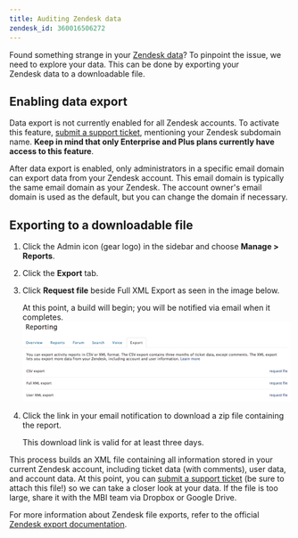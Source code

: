 ```yaml
---
title: Auditing Zendesk data
zendesk_id: 360016506272
---
```


Found something strange in your [Zendesk data](../integrations/exp-zendesk-data.md)? To pinpoint the issue, we need to explore your data. This can be done by exporting your Zendesk data to a downloadable file.

## Enabling data export

Data export is not currently enabled for all Zendesk accounts. To activate this feature, [submit a support ticket](../../../getting-started/support.md), mentioning your Zendesk subdomain name. **Keep in mind that only Enterprise and Plus plans currently have access to this feature**.

After data export is enabled, only administrators in a specific email domain can export data from your Zendesk account. This email domain is typically the same email domain as your Zendesk. The account owner's email domain is used as the default, but you can change the domain if necessary.

## Exporting to a downloadable file

1. Click the Admin icon (gear logo) in the sidebar and choose **Manage > Reports**.
1. Click the **Export** tab.
1. Click **Request file** beside Full XML Export as seen in the image below.

   At this point, a build will begin; you will be notified via email when it completes.
   ![reports_export_new.png](../../../assets/reports_export_new.png)
1. Click the link in your email notification to download a zip file containing the report.

   This download link is valid for at least three days.

This process builds an XML file containing all information stored in your current Zendesk account, including ticket data (with comments), user data, and account data. At this point, you can [submit a support ticket](../../../getting-started/support.md) (be sure to attach this file!) so we can take a closer look at your data. If the file is too large, share it with the MBI team via Dropbox or Google Drive.

For more information about Zendesk file exports, refer to the official [Zendesk export documentation](https://support.zendesk.com/entries/23002207-Exporting-data-to-a-CSV-or-XML-file-Plus-and-Enterprise-).
